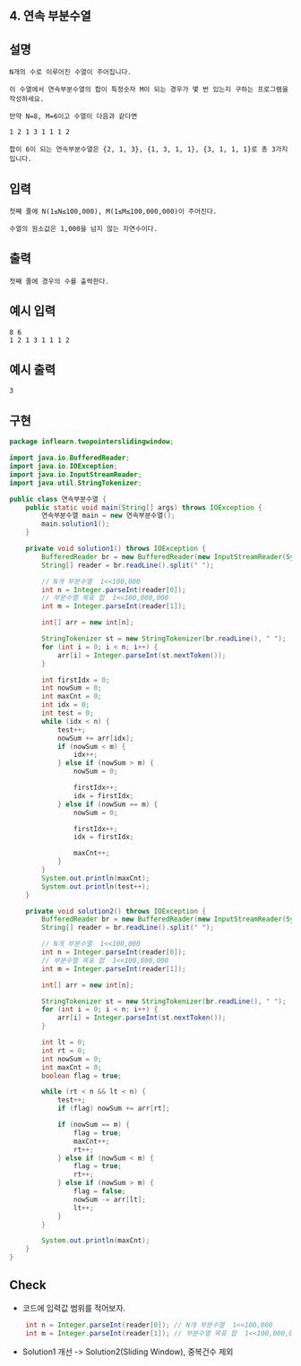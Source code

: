 ## 4. 연속 부분수열

## 설명

    N개의 수로 이루어진 수열이 주어집니다.

    이 수열에서 연속부분수열의 합이 특정숫자 M이 되는 경우가 몇 번 있는지 구하는 프로그램을 작성하세요.

    만약 N=8, M=6이고 수열이 다음과 같다면

    1 2 1 3 1 1 1 2

    합이 6이 되는 연속부분수열은 {2, 1, 3}, {1, 3, 1, 1}, {3, 1, 1, 1}로 총 3가지입니다.

## 입력

    첫째 줄에 N(1≤N≤100,000), M(1≤M≤100,000,000)이 주어진다.

    수열의 원소값은 1,000을 넘지 않는 자연수이다.

## 출력

    첫째 줄에 경우의 수를 출력한다.

## 예시 입력 

    8 6
    1 2 1 3 1 1 1 2

## 예시 출력

    3
    
## 구현


```JAVA
package inflearn.twopointerslidingwindow;

import java.io.BufferedReader;
import java.io.IOException;
import java.io.InputStreamReader;
import java.util.StringTokenizer;

public class 연속부분수열 {
    public static void main(String[] args) throws IOException {
        연속부분수열 main = new 연속부분수열();
        main.solution1();
    }

    private void solution1() throws IOException {
        BufferedReader br = new BufferedReader(new InputStreamReader(System.in));
        String[] reader = br.readLine().split(" ");

        // N개 부분수열  1<<100,000
        int n = Integer.parseInt(reader[0]);
        // 부분수열 목표 합  1<<100,000,000
        int m = Integer.parseInt(reader[1]);

        int[] arr = new int[n];

        StringTokenizer st = new StringTokenizer(br.readLine(), " ");
        for (int i = 0; i < n; i++) {
            arr[i] = Integer.parseInt(st.nextToken());
        }

        int firstIdx = 0;
        int nowSum = 0;
        int maxCnt = 0;
        int idx = 0;
        int test = 0;
        while (idx < n) {
            test++;
            nowSum += arr[idx];
            if (nowSum < m) {
                idx++;
            } else if (nowSum > m) {
                nowSum = 0;

                firstIdx++;
                idx = firstIdx;
            } else if (nowSum == m) {
                nowSum = 0;

                firstIdx++;
                idx = firstIdx;

                maxCnt++;
            }
        }
        System.out.println(maxCnt);
        System.out.println(test++);
    }

    private void solution2() throws IOException {
        BufferedReader br = new BufferedReader(new InputStreamReader(System.in));
        String[] reader = br.readLine().split(" ");

        // N개 부분수열  1<<100,000
        int n = Integer.parseInt(reader[0]);
        // 부분수열 목표 합  1<<100,000,000
        int m = Integer.parseInt(reader[1]);

        int[] arr = new int[n];

        StringTokenizer st = new StringTokenizer(br.readLine(), " ");
        for (int i = 0; i < n; i++) {
            arr[i] = Integer.parseInt(st.nextToken());
        }

        int lt = 0;
        int rt = 0;
        int nowSum = 0;
        int maxCnt = 0;
        boolean flag = true;

        while (rt < n && lt < n) {
            test++;
            if (flag) nowSum += arr[rt];

            if (nowSum == m) {
                flag = true;
                maxCnt++;
                rt++;
            } else if (nowSum < m) {
                flag = true;
                rt++;
            } else if (nowSum > m) {
                flag = false;
                nowSum -= arr[lt];
                lt++;
            }
        }

        System.out.println(maxCnt);
    }
}
```    

## Check

* 코드에 입력값 범위를 적어보자.    

```JAVA
    int n = Integer.parseInt(reader[0]); // N개 부분수열  1<<100,000
    int m = Integer.parseInt(reader[1]); // 부분수열 목표 합  1<<100,000,000
```    

* Solution1 개선 -> Solution2(Sliding Window), 중복건수 제외


   
